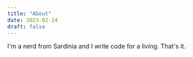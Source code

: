 ```yaml
---
title: "About"
date: 2023-02-24
draft: false
---
```


I'm a nerd from Sardinia and I write code for a living. That's it.